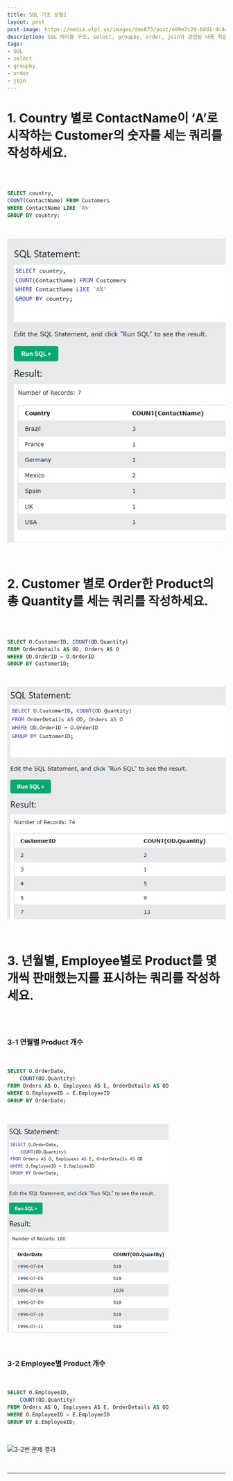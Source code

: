 ```yaml
---
title: SQL 기초 문법1
layout: post
post-image: https://media.vlpt.us/images/dms873/post/e99e7c29-6dd1-4c4c-ae6f-57326892a60a/SQL.png
description: SQL 테이블 구조, select, groupby, order, join과 관련된 내용 학습
tags:
- SQL
- select
- groupby
- order
- join
---
```



# 1. Country 별로 ContactName이 ‘A’로 시작하는 Customer의 숫자를 세는 쿼리를 작성하세요.

<br><br>

```sql
SELECT country,
COUNT(ContactName) FROM Customers
WHERE ContactName LIKE 'A%'
GROUP BY country; 
```

<br>

![1번 문제 결과](/assets/images/SQL_practice1_1.png)

<br>

# 2. Customer 별로 Order한 Product의 총 Quantity를 세는 쿼리를 작성하세요.

<br><br>

```sql
SELECT O.CustomerID, COUNT(OD.Quantity)
FROM OrderDetails AS OD, Orders AS O
WHERE OD.OrderID = O.OrderID
GROUP BY CustomerID;
```

<br>

![2번 문제 결과](/assets/images/SQL_practice1_2.png)

<br>


# 3. 년월별, Employee별로 Product를 몇 개씩 판매했는지를 표시하는 쿼리를 작성하세요.

<br><br>

### 3-1 연월별 Product 개수

<br>

```sql
SELECT O.OrderDate,
	COUNT(OD.Quantity)
FROM Orders AS O, Employees AS E, OrderDetails AS OD
WHERE O.EmployeeID = E.EmployeeID
GROUP BY OrderDate;
```

<br>

![3-1번 문제 결과](/assets/images/SQL_practice1_3-1.png)

<br>

### 3-2 Employee별 Product 개수

<br>

```sql
SELECT O.EmployeeID, 
	COUNT(OD.Quantity)
FROM Orders AS O, Employees AS E, OrderDetails AS OD
WHERE O.EmployeeID = E.EmployeeID
GROUP BY E.EmployeeID;
```

<br>

![3-2번 문제 결과](/assets/images/SQL_practce1_3-2.png)

<br>

---